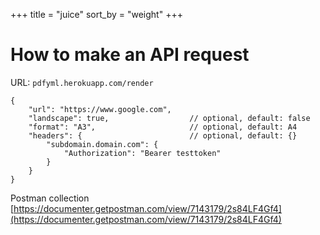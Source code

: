+++
title = "juice"
sort_by = "weight"
+++

# How to make an API request

URL: `pdfyml.herokuapp.com/render`
<pre><code>{
	"url": "https://www.google.com",
	"landscape": true,                  // optional, default: false
	"format": "A3",                     // optional, default: A4
	"headers": {                        // optional, default: {}
		"subdomain.domain.com": {
			"Authorization": "Bearer testtoken"
		}
	}
}
</code></pre>

Postman collection [https://documenter.getpostman.com/view/7143179/2s84LF4Gf4](https://documenter.getpostman.com/view/7143179/2s84LF4Gf4)
